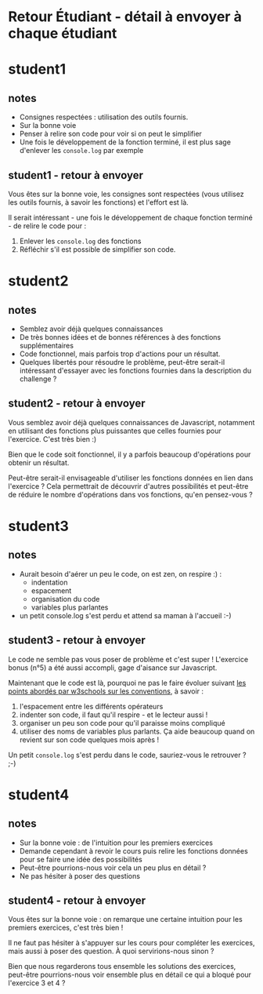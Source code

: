 # Retour Étudiant - détail à envoyer à chaque étudiant

# student1

## notes

* Consignes respectées : utilisation des outils fournis.
* Sur la bonne voie
* Penser à relire son code pour voir si on peut le simplifier
* Une fois le développement de la fonction terminé, il est plus sage d'enlever les `console.log` par exemple

## student1 - retour à envoyer

Vous êtes sur la bonne voie, les consignes sont respectées (vous utilisez les outils fournis, à savoir les fonctions) et l'effort est là.

Il serait intéressant - une fois le développement de chaque fonction terminé - de relire le code pour : 

1. Enlever les `console.log` des fonctions
2. Réfléchir s'il est possible de simplifier son code.

# student2

## notes

* Semblez avoir déjà quelques connaissances
* De très bonnes idées et de bonnes références à des fonctions supplémentaires
* Code fonctionnel, mais parfois trop d'actions pour un résultat.
* Quelques libertés pour résoudre le problème, peut-être serait-il intéressant d'essayer avec les fonctions fournies dans la description du challenge ?

## student2 - retour à envoyer

Vous semblez avoir déjà quelques connaissances de Javascript, notamment en utilisant des fonctions plus puissantes que celles fournies pour l'exercice. C'est très bien :)

Bien que le code soit fonctionnel, il y a parfois beaucoup d'opérations pour obtenir un résultat.

Peut-être serait-il envisageable d'utiliser les fonctions données en lien dans l'exercice ? Cela permettrait de découvrir d'autres possibilités et peut-être de réduire le nombre d'opérations dans vos fonctions, qu'en pensez-vous ?

# student3

## notes

* Aurait besoin d'aérer un peu le code, on est zen, on respire :) :
    * indentation
    * espacement
    * organisation du code
    * variables plus parlantes
* un petit console.log s'est perdu et attend sa maman à l'accueil :-)

## student3 - retour à envoyer

Le code ne semble pas vous poser de problème et c'est super ! L'exercice bonus (n°5) a été aussi accompli, gage d'aisance sur Javascript.

Maintenant que le code est là, pourquoi ne pas le faire évoluer suivant [les points abordés par w3schools sur les conventions](https://www.w3schools.com/js/js_conventions.asp), à savoir : 

1. l'espacement entre les différents opérateurs
2. indenter son code, il faut qu'il respire - et le lecteur aussi !
3. organiser un peu son code pour qu'il paraisse moins compliqué
4. utiliser des noms de variables plus parlants. Ça aide beaucoup quand on revient sur son code quelques mois après !

Un petit `console.log` s'est perdu dans le code, sauriez-vous le retrouver ? ;-)

# student4

## notes

* Sur la bonne voie : de l'intuition pour les premiers exercices
* Demande cependant à revoir le cours puis relire les fonctions données pour se faire une idée des possibilités
* Peut-être pourrions-nous voir cela un peu plus en détail ?
* Ne pas hésiter à poser des questions

## student4 - retour à envoyer

Vous êtes sur la bonne voie : on remarque une certaine intuition pour les premiers exercices, c'est très bien !

Il ne faut pas hésiter à s'appuyer sur les cours pour compléter les exercices, mais aussi à poser des question. À quoi servirions-nous sinon ?

Bien que nous regarderons tous ensemble les solutions des exercices, peut-être pourrions-nous voir ensemble plus en détail ce qui a bloqué pour l'exercice 3 et 4 ?
